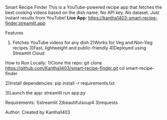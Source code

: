 Smart Recipe Finder
This is a YouTube-powered recipe app that fetches the best cooking videos based on the dish name. No API key. No dataset. Just instant results from YouTube!
 **Live App**: https://kantha1403-smart-recipe-finder.streamlit.app

 Features
1) Fetches YouTube videos for any dish
2)Works for Veg and Non-Veg recipes
3)Fast, lightweight and public-friendly
4)Deployed using Streamlit Cloud

How to Run Locally:
1)Clone the repo: 
git clone https://github.com/Kantha1403/smart-recipe-finder.git
cd smart-recipe-finder

2)Install dependencies:
pip install -r requirements.txt

3)Launch the app:
streamlit run app.py

Requirements:
1)streamlit
2)beautifulsoup4
3)requests

Author:
Created by Kantha1403

